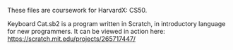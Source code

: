 These files are coursework for HarvardX: CS50.

Keyboard Cat.sb2 is a program written in Scratch, in introductory language for new programmers. It can be viewed in action here: https://scratch.mit.edu/projects/265717447/
